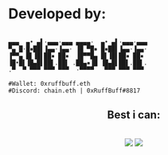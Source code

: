 # Developed by:
```shell

▄▄▄  ▄• ▄▌·▄▄▄·▄▄▄ ▄▄▄▄·  ▄• ▄▌·▄▄▄·▄▄▄
▀▄ █·█▪██▌▐▄▄·▐▄▄· ▐█ ▀█▪ █▪██▌▐▄▄·▐▄▄·
▐▀▀▄ █▌▐█▌██▪ ██▪  ▐█▀▀█▄ █▌▐█▌██▪ ██▪ 
▐█•█▌▐█▄█▌██▌.██▌ .██▄▪▐█ ▐█▄█▌██▌.██▌.
.▀  ▀ ▀▀▀ ▀▀▀ ▀▀▀  ·▀▀▀▀   ▀▀▀ ▀▀▀ ▀▀▀ 

#Wallet: 0xruffbuff.eth
#Discord: chain.eth | 0xRuffBuff#8817
```
<h2 align="center">Best i can:</h2>
<br/>
<div align="center">
    <img src="https://skillicons.dev/icons?i=react,html,css,ipfs,discord,github" />
    <img src="https://skillicons.dev/icons?i=solidity,js,ts,py,nodejs,nextjs,express" /><br>
</div>
